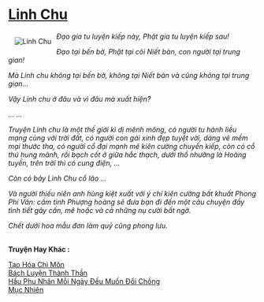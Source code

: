 <a href="https://utruyen.com/linh-chu/2151/" title="Linh Chu"><h1>Linh Chu</h1></a><div style="display:table"><img align="right" style="float: left; padding: 10px;" src="https://utruyen.com/images/story/200x260/linh-chu.jpg" alt="Linh Chu"><i>Đạo gia tu luyện kiếp này, Phật gia tu luyện kiếp sau!<p></p>Đạo tại bến bờ, Phật tại cõi Niết bàn, con người tại trung gian!<p></p>Mà Linh chu không tại bến bờ, không tại Niết bàn và cũng không tại trung gian…<p></p>Vậy Linh chu ở đâu và vì đâu mà xuất hiện?<p></p>… …<p></p>Truyện Linh chu là một thế giới kì dị mênh mông, có người tu hành liều mạng cùng với trời đất, có người con gái xinh đẹp tuyệt vời, dáng vẻ mềm mại thước tha, có người cổ đại mạnh mẽ kiên cường chuyển kiếp, còn có cổ thú hung mãnh, rồi bạch cốt ở giữa hắc thạch, dưới thổ nhưỡng là Hoàng tuyền, trên trời thì có cung điện, …<p></p>Còn có bảy Linh Chu cổ lão ...<p></p>Và người thiếu niên anh hùng kiệt xuất với ý chí kiên cường bất khuất Phong Phi Vân: cầm tinh Phượng hoàng sẽ đưa bạn đi đến một câu chuyện đầy tình tiết gây cấn, mê hoặc và cả những nụ cười bất ngờ. <p></p>Chết dưới hoa mẫu đơn làm quỷ cũng phong lưu.</i></div><p><br><b>Truyện Hay Khác :</b></p><a href="https://utruyen.com/tao-hoa-chi-mon/5467/" alt="Tạo Hóa Chi Môn">Tạo Hóa Chi Môn</a><br/><a href="https://github.com/quanluxury/truyenhot/tree/master/truyenhay/16876/" alt="Bách Luyện Thành Thần">Bách Luyện Thành Thần</a><br/><a href="https://truyenngontinhay.wordpress.com/2019/10/03/hau-phu-nhan-moi-ngay-deu-muon-doi-chong/" alt="Hầu Phu Nhân Mỗi Ngày Đều Muốn Đổi Chồng">Hầu Phu Nhân Mỗi Ngày Đều Muốn Đổi Chồng</a><br/><a href="https://github.com/quanluxury/truyenhot/tree/master/truyenhay/6121/" alt="Mục Nhiên">Mục Nhiên</a><br/>